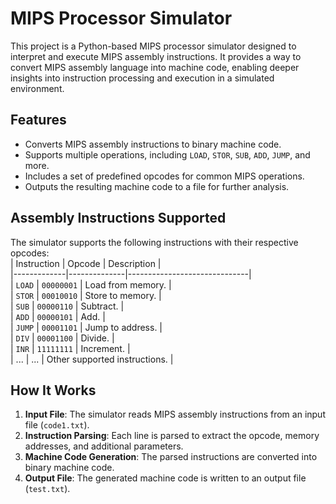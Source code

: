 # MIPS Processor Simulator  

This project is a Python-based MIPS processor simulator designed to interpret and execute MIPS assembly instructions. It provides a way to convert MIPS assembly language into machine code, enabling deeper insights into instruction processing and execution in a simulated environment.  

## Features  
- Converts MIPS assembly instructions to binary machine code.  
- Supports multiple operations, including `LOAD`, `STOR`, `SUB`, `ADD`, `JUMP`, and more.  
- Includes a set of predefined opcodes for common MIPS operations.  
- Outputs the resulting machine code to a file for further analysis.  

## Assembly Instructions Supported  
The simulator supports the following instructions with their respective opcodes:  
| Instruction | Opcode       | Description                  |  
|-------------|--------------|------------------------------|  
| `LOAD`      | `00000001`   | Load from memory.            |  
| `STOR`      | `00010010`   | Store to memory.             |  
| `SUB`       | `00000110`   | Subtract.                    |  
| `ADD`       | `00000101`   | Add.                         |  
| `JUMP`      | `00001101`   | Jump to address.             |  
| `DIV`       | `00001100`   | Divide.                      |  
| `INR`       | `11111111`   | Increment.                   |  
| ...         | ...          | Other supported instructions. |  

## How It Works  
1. **Input File**: The simulator reads MIPS assembly instructions from an input file (`code1.txt`).  
2. **Instruction Parsing**: Each line is parsed to extract the opcode, memory addresses, and additional parameters.  
3. **Machine Code Generation**: The parsed instructions are converted into binary machine code.  
4. **Output File**: The generated machine code is written to an output file (`test.txt`).    
